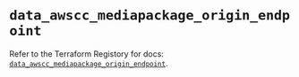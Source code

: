 # `data_awscc_mediapackage_origin_endpoint`

Refer to the Terraform Registory for docs: [`data_awscc_mediapackage_origin_endpoint`](https://registry.terraform.io/providers/hashicorp/awscc/0.70.0/docs/data-sources/mediapackage_origin_endpoint).
